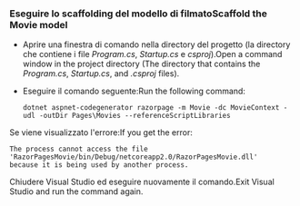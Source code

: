 <a name="scaffold"></a>
### <a name="scaffold-the-movie-model"></a><span data-ttu-id="fa480-101">Eseguire lo scaffolding del modello di filmato</span><span class="sxs-lookup"><span data-stu-id="fa480-101">Scaffold the Movie model</span></span>

* <span data-ttu-id="fa480-102">Aprire una finestra di comando nella directory del progetto (la directory che contiene i file *Program.cs*, *Startup.cs* e *csproj*).</span><span class="sxs-lookup"><span data-stu-id="fa480-102">Open a command window in the project directory (The directory that contains the *Program.cs*, *Startup.cs*, and *.csproj* files).</span></span>
* <span data-ttu-id="fa480-103">Eseguire il comando seguente:</span><span class="sxs-lookup"><span data-stu-id="fa480-103">Run the following command:</span></span>

  ```console
  dotnet aspnet-codegenerator razorpage -m Movie -dc MovieContext -udl -outDir Pages\Movies --referenceScriptLibraries
  ```

<span data-ttu-id="fa480-104">Se viene visualizzato l'errore:</span><span class="sxs-lookup"><span data-stu-id="fa480-104">If you get the error:</span></span>
  ```
  The process cannot access the file 
 'RazorPagesMovie/bin/Debug/netcoreapp2.0/RazorPagesMovie.dll' 
  because it is being used by another process.
  ```

<span data-ttu-id="fa480-105">Chiudere Visual Studio ed eseguire nuovamente il comando.</span><span class="sxs-lookup"><span data-stu-id="fa480-105">Exit Visual Studio and run the command again.</span></span>